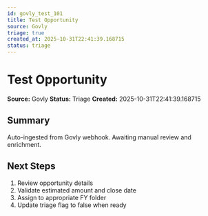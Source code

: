 ```yaml
---
id: govly_test_101
title: Test Opportunity
source: Govly
triage: true
created_at: 2025-10-31T22:41:39.168715
status: triage
---
```


# Test Opportunity

**Source:** Govly
**Status:** Triage
**Created:** 2025-10-31T22:41:39.168715

## Summary

Auto-ingested from Govly webhook. Awaiting manual review and enrichment.

## Next Steps

1. Review opportunity details
2. Validate estimated amount and close date
3. Assign to appropriate FY folder
4. Update triage flag to false when ready
